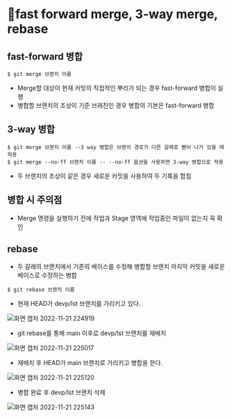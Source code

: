 # 📌fast forward merge, 3-way merge, rebase

## fast-forward 병합
```
$ git merge 브랜치 이름
```
- Merge할 대상이 현재 커밋의 직접적인 뿌리가 되는 경우 fast-forward 병합이 실행
- 병합할 브랜치의 조상이 기준 브래친인 경우 병합의 기본은 fast-forward 병합

## 3-way 병합
```
$ git merge 브랜치 이름 --3 way 병합은 브랜치 경로가 다른 갈래로 뻗어 나가 있을 때 적용
$ git merge --no-ff 브랜치 이름 -- --no-ff 옵션을 사용하면 3-way 병합으로 적용
```
- 두 브랜치의 조상이 같은 경우 새로운 커밋을 사용하여 두 기록을 합침

## 병합 시 주의점
- Merge 명령을 실행하기 전에 작업과 Stage 영역에 작업중인 파일이 없는지 꼭 확인

## rebase
- 두 갈래의 브랜치에서 기존의 베이스를 수정해 병합할 브랜치 마지막 커밋을 새로운 베이스로 수정하는 병합
```
$ git rebase 브랜치 이름
```

- 현재 HEAD가 devp/lst 브랜치를 가리키고 있다.

![화면 캡처 2022-11-21 224919](https://user-images.githubusercontent.com/105197524/203071972-b063a939-9a27-4f42-8619-bd973502ef5e.png)

- git rebase를 통해 main 이후로 devp/lst 브랜치를 재배치

![화면 캡처 2022-11-21 225017](https://user-images.githubusercontent.com/105197524/203072033-62c164e3-389e-49fc-8a6c-2a9ff2ed3533.png)

- 재배치 후 HEAD가 main 브랜치로 가리키고 병합을 한다.

![화면 캡처 2022-11-21 225120](https://user-images.githubusercontent.com/105197524/203072047-e91aa058-5e2b-487b-bdd3-610feee1b54f.png)

- 병합 완료 후 devp/lst 브랜치 삭제

![화면 캡처 2022-11-21 225143](https://user-images.githubusercontent.com/105197524/203072057-87dce123-6c34-4913-950e-55c3172e4f0e.png)
